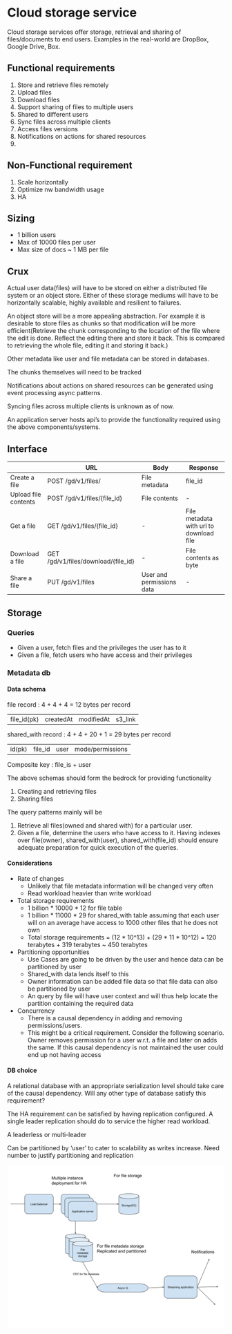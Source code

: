 # Cloud storage service
Cloud storage services offer storage, retrieval and sharing of files/documents to end users. Examples in the real-world are DropBox, Google Drive, Box.

## Functional requirements
1. Store and retrieve files remotely
2. Upload files
3. Download files
4. Support sharing of files to multiple users
5. Shared to different users
6. Sync files across multiple clients
7. Access files versions
8. Notifications on actions for shared resources 
9. 

## Non-Functional requirement
1. Scale horizontally
2. Optimize nw bandwidth usage
3. HA

## Sizing
* 1 billion users
* Max of 10000 files per user
* Max size of docs ~ 1 MB per file

## Crux
Actual user data(files) will have to be stored on either a distributed file system or an object store. Either of these storage mediums will have to be horizontally scalable, highly available and resilient to failures.

An object store will be a more appealing abstraction. For example it is desirable to store files as chunks so that modification will be more efficient(Retrieve the chunk corresponding to the location of the file where the edit is done. Reflect the editing there and store it back. This is compared to retrieving the whole file, editing it and storing it back.)

Other metadata like user and file metadata can be stored in databases.

The chunks themselves will need to be tracked

Notifications about actions on shared resources can be generated using event processing async patterns.

Syncing files across multiple clients is unknown as of now.

An application server hosts api’s to provide the functionality required using the above components/systems.

## Interface



|                      | URL                                 | Body                      | Response                                |
|----------------------|-------------------------------------|---------------------------|-----------------------------------------|
| Create a file        | POST /gd/v1/files/                  | File metadata             | file_id                                 |
| Upload file contents | POST /gd/v1/files/{file_id}         | File contents             | -                                       |
| Get a file           | GET /gd/v1/files/{file_id}          | -                         | File metadata with url to download file |
| Download a file      | GET /gd/v1/files/download/{file_id} | -                         | File contents as byte                   |
| Share a file         | PUT /gd/v1/files                    | User and permissions data | -                                       |

## Storage
### Queries
* Given a user, fetch files and the privileges the user has to it
* Given a file, fetch users who have access and their privileges

### Metadata db
#### Data schema
file record : 4 + 4 + 4 = 12 bytes per record

|             |           |            |         |
|-------------|-----------|------------|---------|
| file_id(pk) | createdAt | modifiedAt | s3_link |

shared_with record : 4 + 4 + 20 + 1 = 29 bytes per record

|        |         |      |                  |
|--------|---------|------|------------------|
| id(pk) | file_id | user | mode/permissions |

Composite key : file_is + user

The above schemas should form the bedrock for providing functionality
1. Creating and retrieving files
2. Sharing files

The query patterns mainly will be
1. Retrieve all files(owned and shared with) for a particular user.
2. Given a file, determine the users who have access to it.
Having indexes over file(owner), shared_with(user), shared_with(file_id) should ensure adequate preparation for quick execution of the queries.

#### Considerations

* Rate of changes
  * Unlikely that file metadata information will be changed very often
  * Read workload heavier than write workload
* Total storage requirements
  * 1 billion * 10000 * 12 for file table
  * 1 billion * 11000 * 29 for shared_with table assuming that each user will on an average have access to 1000 other files that he does not own
  * Total storage requirements = (12 * 10^13) + (29 * 11 * 10^12) = 120 terabytes + 319 terabytes ~ 450 terabytes
* Partitioning opportunities
  * Use Cases are going to be driven by the user and hence data can be partitioned by user
  * Shared_with data lends itself to this
  * Owner information can be added file data so that file data can also be partitioned by user
  * An query by file will have user context and will thus help locate the partition containing the required data
* Concurrency
  * There is a causal dependency in adding and removing permissions/users.
  * This might be a critical requirement. Consider the following scenario. Owner removes permission for a user w.r.t. a file and later on adds the same. If this causal dependency is not maintained the user could end up not having access

#### DB choice
A relational database with an appropriate serialization level should take care of the causal dependency. Will any other type of database satisfy this requirement?

The HA requirement can be satisfied by having replication configured. A single leader replication should do to service the higher read workload.

A leaderless or multi-leader

Can be partitioned by ‘user’ to cater to scalability as writes increase. Need number to justify partitioning and replication

![hld](cloud-storage-service.svg)